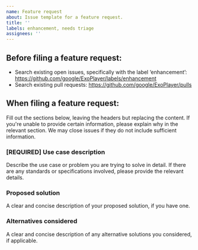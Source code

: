 ```yaml
---
name: Feature request
about: Issue template for a feature request.
title: ''
labels: enhancement, needs triage
assignees: ''
---
```


Before filing a feature request:
-----------------------
- Search existing open issues, specifically with the label ‘enhancement’:
  https://github.com/google/ExoPlayer/labels/enhancement
- Search existing pull requests: https://github.com/google/ExoPlayer/pulls

When filing a feature request:
-----------------------
Fill out the sections below, leaving the headers but replacing the content. If
you're unable to provide certain information, please explain why in the relevant
section. We may close issues if they do not include sufficient information.

### [REQUIRED] Use case description
Describe the use case or problem you are trying to solve in detail. If there are
any standards or specifications involved, please provide the relevant details.

### Proposed solution
A clear and concise description of your proposed solution, if you have one.

### Alternatives considered
A clear and concise description of any alternative solutions you considered,
if applicable.

<!-- DO NOT DELETE
validate_template=true
template_path=.github/ISSUE_TEMPLATE/feature_request.md
-->
